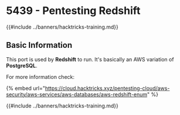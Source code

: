 # 5439 - Pentesting Redshift

{{#include ../banners/hacktricks-training.md}}

## Basic Information

This port is used by **Redshift** to run. It's basically an AWS variation of **PostgreSQL**.

For more information check:

{% embed url="https://cloud.hacktricks.xyz/pentesting-cloud/aws-security/aws-services/aws-databases/aws-redshift-enum" %}

{{#include ../banners/hacktricks-training.md}}



